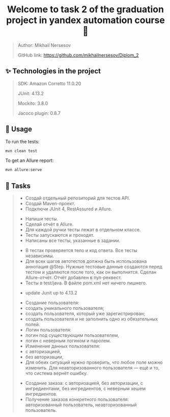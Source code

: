 <h1 align="center">Welcome to task 2 of the graduation project in yandex automation course 👋</h1>

> Author: Mikhail Nersesov
>
> GitHub link: https://github.com/mikhailnersesov/Diplom_2

## ✨ Technologies in the project

> SDK: Amazon Corretto 11.0.20
>
> JUnit: 4.13.2
>
> Mockito: 3.8.0
>
> Jacoco plugin: 0.8.7

## 🚀 Usage

To run the tests:

```sh
mvn clean test
```
To get an Allure report:

```sh
mvn allure:serve 
```

## 🚀 Tasks
> + Создай отдельный репозиторий для тестов API.
> + Создай Maven-проект.
> + Подключи JUnit 4, RestAssured и Allure.
> - Напиши тесты.
> - Сделай отчёт в Allure.
> - Для каждой ручки тесты лежат в отдельном классе.
> - Тесты запускаются и проходят.
> - Написаны все тесты, указанные в задании.
> + В тестах проверяется тело и код ответа.
    Все тесты независимы.
> + Для всех шагов автотестов должна быть использована аннотация @Step.
    Нужные тестовые данные создаются перед тестом и удаляются после того, как он выполнится.
    Сделан Allure-отчёт. Отчёт добавлен в пул-реквест. 
> + Тесты в test/java.
    В файле pom.xml нет ничего лишнего.
> - update Junit up to 4.13.2
> + Создание пользователя:
> + создать уникального пользователя;
> + создать пользователя, который уже зарегистрирован;
> + создать пользователя и не заполнить одно из обязательных полей.
> + Логин пользователя:
> + логин под существующим пользователем,
> + логин с неверным логином и паролем.
> + Изменение данных пользователя:
> + с авторизацией,
> + без авторизации,
> + Для обеих ситуаций нужно проверить, что любое поле можно изменить. Для неавторизованного пользователя — ещё и то, что система вернёт ошибку.
> *    Создание заказа:
    с авторизацией,
    без авторизации,
    с ингредиентами,
    без ингредиентов,
    с неверным хешем ингредиентов.
> * Получение заказов конкретного пользователя:
    авторизованный пользователь,
    неавторизованный пользователь.




